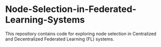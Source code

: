 # Node-Selection-in-Federated-Learning-Systems
This repository contains code for exploring node selection in Centralized and Decentralized Federated Learning (FL) systems.
